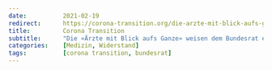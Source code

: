 ```yaml
---
date:          2021-02-19
redirect:      https://corona-transition.org/die-arzte-mit-blick-aufs-ganze-weisen-dem-bundesrat-einen-goldenen-mittelweg
title:         Corona Transition
subtitle:      "Die «Ärzte mit Blick aufs Ganze» weisen dem Bundesrat einen goldenen Mittelweg"
categories:    [Medizin, Widerstand]
tags:          [corona transition, bundesrat]
---
```

